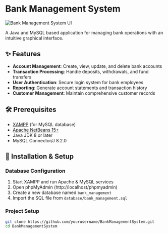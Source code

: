 # Bank Management System

![Bank Management System UI](screenshots/main_ui.png)

A Java and MySQL based application for managing bank operations with an intuitive graphical interface.

## ✨ Features
- **Account Management**: Create, view, update, and delete bank accounts
- **Transaction Processing**: Handle deposits, withdrawals, and fund transfers
- **User Authentication**: Secure login system for bank employees
- **Reporting**: Generate account statements and transaction history
- **Customer Management**: Maintain comprehensive customer records

## 🛠️ Prerequisites
- [XAMPP](https://www.apachefriends.org/download.html) (for MySQL database)
- [Apache NetBeans 15+](https://netbeans.apache.org/download/index.html)
- Java JDK 8 or later
- MySQL Connector/J 8.2.0

## 🚀 Installation & Setup

### Database Configuration
1. Start XAMPP and run Apache & MySQL services
2. Open phpMyAdmin (http://localhost/phpmyadmin)
3. Create a new database named `bank_management`
4. Import the SQL file from `database/bank_management.sql`

### Project Setup
```bash
git clone https://github.com/yourusername/BankManagementSystem.git
cd BankManagementSystem
